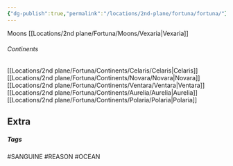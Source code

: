 ```yaml
---
{"dg-publish":true,"permalink":"/locations/2nd-plane/fortuna/fortuna/"}
---
```


Moons
[[Locations/2nd plane/Fortuna/Moons/Vexaria\|Vexaria]]
###### Continents
[[Locations/2nd plane/Fortuna/Continents/Celaris/Celaris\|Celaris]]
[[Locations/2nd plane/Fortuna/Continents/Novara/Novara\|Novara]]
[[Locations/2nd plane/Fortuna/Continents/Ventara/Ventara\|Ventara]]
[[Locations/2nd plane/Fortuna/Continents/Aurelia/Aurelia\|Aurelia]]
[[Locations/2nd plane/Fortuna/Continents/Polaria/Polaria\|Polaria]]

## Extra

##### Tags
#SANGUINE #REASON #OCEAN